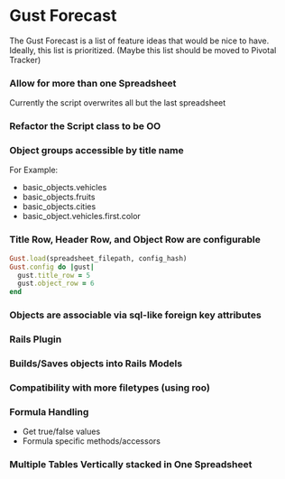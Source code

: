 Gust Forecast
=============

The Gust Forecast is a list of feature ideas that would be nice to have.  Ideally, this list is prioritized. (Maybe this list should be moved to Pivotal Tracker)

### Allow for more than one Spreadsheet
Currently the script overwrites all but the last spreadsheet

### Refactor the Script class to be OO

### Object groups accessible by title name

For Example:

+ basic_objects.vehicles
+ basic_objects.fruits
+ basic_objects.cities
+ basic_object.vehicles.first.color

### Title Row, Header Row, and Object Row are configurable

```ruby
Gust.load(spreadsheet_filepath, config_hash)
Gust.config do |gust|
  gust.title_row = 5
  gust.object_row = 6
end
```

### Objects are associable via sql-like foreign key attributes

### Rails Plugin

### Builds/Saves objects into Rails Models

### Compatibility with more filetypes (using roo)

### Formula Handling

+ Get true/false values
+ Formula specific methods/accessors

### Multiple Tables Vertically stacked in One Spreadsheet

